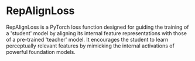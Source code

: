 # RepAlignLoss
RepAlignLoss is a PyTorch loss function designed for guiding the training of a 'student' model by aligning its internal feature representations with those of a pre-trained 'teacher' model. It encourages the student to learn perceptually relevant features by mimicking the internal activations of powerful foundation models.
